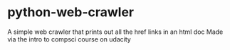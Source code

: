 # python-web-crawler
A simple web crawler that prints out all the href links in an html doc
Made via the intro to compsci course on udacity
